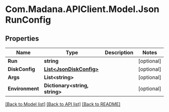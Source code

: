 
# Com.Madana.APIClient.Model.JsonRunConfig

## Properties

Name | Type | Description | Notes
------------ | ------------- | ------------- | -------------
**Run** | **string** |  | [optional] 
**DiskConfig** | [**List&lt;JsonDiskConfig&gt;**](JsonDiskConfig.md) |  | [optional] 
**Args** | **List&lt;string&gt;** |  | [optional] 
**Environment** | **Dictionary&lt;string, string&gt;** |  | [optional] 

[[Back to Model list]](../README.md#documentation-for-models)
[[Back to API list]](../README.md#documentation-for-api-endpoints)
[[Back to README]](../README.md)

